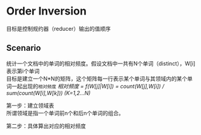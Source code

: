 # Order Inversion
目标是控制规约器（reducer）输出的值顺序
## Scenario
统计一个文档中的单词的相对频度。假设文档中一共有N个单词（distinct），W[i]表示第i个单词  
目标是建立一个N*N的矩阵，这个矩阵每一行表示某个单词与其领域内的某个单词一起出现的`相对频度`
*相对频度 = f(W[j]|W[i]) = count(W[j],W[i]) / sum(count(W[i],W[k]))  (K=1,2...N)*

第一步：建立领域表  
所谓领域是指一个单词前n个和后n个单词的组合。

第二步：具体算出对应的相对频度



